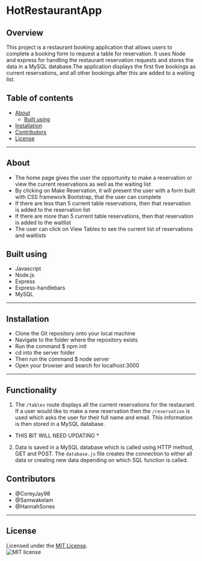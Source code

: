 # HotRestaurantApp

## Overview

This project is a restaurant booking application that allows users to complete a booking form to request a table for reservation. It uses Node and express for handling the restaurant reservation requests and stores the data in a MySQL database.The application displays the first five bookings as current reservations, and all other bookings after this are added to a waiting list.

## Table of contents
* [About](#about)
  * [Built using](#built-using)
* [Installation](#installation)
* [Contributors](#contributors)
* [License](License)

----------

## About

* The home page gives the user the opportunity to make a reservation or view the current reservations as well as the waiting list
* By clicking on Make Reservation, it will present the user with a form built with CSS framework Bootstrap, that the user can complete
* If there are less than 5 current table reservations, then that reservation is added to the reservation list
* If there are more than 5 current table reservations, then that reservation is added to the waitlist
* The user can click on View Tables to see the current list of reservations and waitlists

## Built using

* Javascript
* Node.js
* Express
* Express-handlebars
* MySQL

---------------

## Installation

* Clone the Git repository onto your local machine
* Navigate to the folder where the repository exists
* Run the command $ npm init
* cd into the server folder
* Then run the command $ node server
* Open your browser and search for localhost:3000

-------------------

## Functionality

1. The `/tables` route displays all the current reservations for the restaurant. If a user would like to make a new reservation then the `/reservation` is used which asks the user for their full name and email. This information is then stored in a MySQL database.

* THIS BIT WILL NEED UPDATING *

2. Data is saved in a MySQL database which is called using HTTP method, GET and POST. The `database.js` file creates the connection to either all data or creating new data depending on which SQL function is called.

## Contributors

* @CoreyJay98
* @Samwakelam
* @HannahSones

-------------

## License

Licensed under the [MIT License](https://choosealicense.com/licenses/mit/).    
![MIT license](https://img.shields.io/badge/license-MIT-brightgreen)
